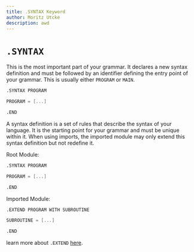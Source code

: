 ```yaml
---
title: .SYNTAX Keyword
author: Moritz Utcke
description: awd
---
```


# `.SYNTAX`

This is the most important part of your grammar. It declares a new syntax definition and must be followed by an identifier defining the entry point of your grammar. This is usually either `PROGRAM` or `MAIN`.

```meta
.SYNTAX PROGRAM

PROGRAM = [...]

.END
```

A syntax definition is a set of rules that describe the syntax of your language. It is the starting point for your grammar and must be unique within it.
When using imports, the imported module may only extend this syntax definition but not redefine it.

Root Module:
```meta
.SYNTAX PROGRAM

PROGRAM = [...]

.END
```

Imported Module:
```meta
.EXTEND PROGRAM WITH SUBROUTINE

SUBROUTINE = [...]

.END
```

learn more about `.EXTEND` [here](./02-extend).